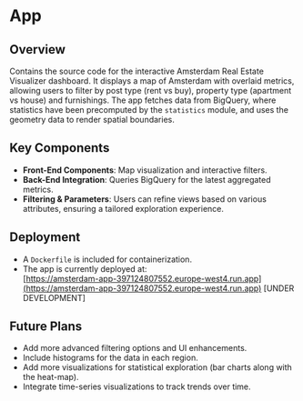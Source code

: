 # App

## Overview
Contains the source code for the interactive Amsterdam Real Estate Visualizer dashboard. It displays a map of Amsterdam with overlaid metrics, allowing users to filter by post type (rent vs buy), property type (apartment vs house) and furnishings. The app fetches data from BigQuery, where statistics have been precomputed by the `statistics` module, and uses the geometry data to render spatial boundaries.

## Key Components
- **Front-End Components**: Map visualization and interactive filters.
- **Back-End Integration**: Queries BigQuery for the latest aggregated metrics.
- **Filtering & Parameters**: Users can refine views based on various attributes, ensuring a tailored exploration experience.

## Deployment
- A `Dockerfile` is included for containerization.
- The app is currently deployed at:  
  [https://amsterdam-app-397124807552.europe-west4.run.app](https://amsterdam-app-397124807552.europe-west4.run.app) [UNDER DEVELOPMENT]

## Future Plans
- Add more advanced filtering options and UI enhancements.
- Include histograms for the data in each region.
- Add more visualizations for statistical exploration (bar charts along with the heat-map).
- Integrate time-series visualizations to track trends over time.

